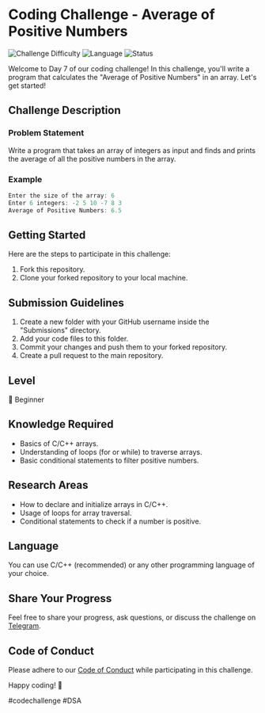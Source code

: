 # Coding Challenge - Average of Positive Numbers

![Challenge Difficulty](https://img.shields.io/badge/Level-Beginner-brightgreen)
![Language](https://img.shields.io/badge/Language-C%2FC%2B%2B-blue)
![Status](https://img.shields.io/badge/Status-In%20Progress-orange)

Welcome to Day 7 of our coding challenge! In this challenge, you'll write a program that calculates the "Average of Positive Numbers" in an array. Let's get started!

## Challenge Description

### Problem Statement

Write a program that takes an array of integers as input and finds and prints the average of all the positive numbers in the array.

### Example

```c
Enter the size of the array: 6
Enter 6 integers: -2 5 10 -7 8 3
Average of Positive Numbers: 6.5
```

## Getting Started

Here are the steps to participate in this challenge:

1. Fork this repository.
2. Clone your forked repository to your local machine.

## Submission Guidelines

1. Create a new folder with your GitHub username inside the "Submissions" directory.
2. Add your code files to this folder.
3. Commit your changes and push them to your forked repository.
4. Create a pull request to the main repository.

## Level

🌟 Beginner

## Knowledge Required

- Basics of C/C++ arrays.
- Understanding of loops (for or while) to traverse arrays.
- Basic conditional statements to filter positive numbers.

## Research Areas

- How to declare and initialize arrays in C/C++.
- Usage of loops for array traversal.
- Conditional statements to check if a number is positive.

## Language

You can use C/C++ (recommended) or any other programming language of your choice.

## Share Your Progress

Feel free to share your progress, ask questions, or discuss the challenge on [Telegram](https://t.me/Programmers_Nation).

## Code of Conduct

Please adhere to our [Code of Conduct](CODE_OF_CONDUCT.md) while participating in this challenge.

Happy coding! 🚀

#codechallenge #DSA

